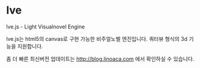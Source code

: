 # lve
lve.js - Light Visualnovel Engine

lve.js는 html5의 canvas로 구현 가능한 비주얼노벨 엔진입니다.
쿼터뷰 형식의 3d 기능을 지원합니다.

좀 더 빠른 최신버전 업데이트는
http://blog.linoaca.com 에서 확인하실 수 있습니다.
